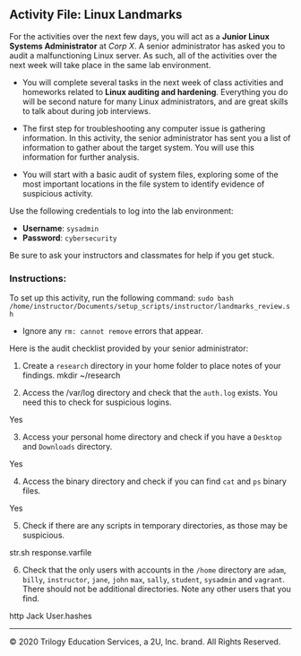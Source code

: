 ## Activity File: Linux Landmarks

For the activities over the next few days, you will act as a **Junior Linux Systems Administrator** at _Corp X_. A senior administrator has asked you to audit a malfunctioning Linux server. As such, all of the activities over the next week will take place in the same lab environment.

- You will complete several tasks in the next week of class activities and homeworks related to **Linux auditing and hardening**. Everything you do will be second nature for many Linux administrators, and are great skills to talk about during job interviews.

- The first step for troubleshooting any computer issue is gathering information. In this activity, the senior administrator has sent you a list of information to gather about the target system. You will use this information for further analysis.

- You will start with a basic audit of system files, exploring some of the most important locations in the file system to identify evidence of suspicious activity.

Use the following credentials to log into the lab environment:

- **Username**: `sysadmin`
- **Password**: `cybersecurity`

Be sure to ask your instructors and classmates for help if you get stuck.

### Instructions:

To set up this activity, run the following command: `sudo bash /home/instructor/Documents/setup_scripts/instructor/landmarks_review.sh`
    
- Ignore any `rm: cannot remove` errors that appear.

Here is the audit checklist provided by your senior administrator:

1. Create a `research` directory in your home folder to place notes of your findings.
mkdir ~/research


2. Access the /var/log directory and check that the `auth.log` exists. You need this to check for suspicious logins.

Yes

3. Access your personal home directory and check if you have a `Desktop` and `Downloads` directory.

Yes

4. Access the binary directory and check if you can find `cat` and `ps` binary files.

Yes

5. Check if there are any scripts in temporary directories, as those may be suspicious.

str.sh
response.varfile

6. Check that the only users with accounts in the `/home` directory are `adam`, `billy`, `instructor`, `jane`, `john` `max`, `sally`, `student`, `sysadmin` and `vagrant`. There should not be additional directories. Note any other users that you find.

http
Jack
User.hashes


-------

© 2020 Trilogy Education Services, a 2U, Inc. brand. All Rights Reserved.

